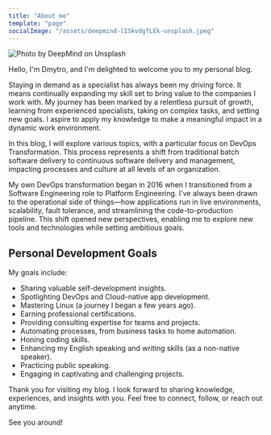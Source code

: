 ```yaml
---
title: "About me"
template: "page"
socialImage: "/assets/deepmind-lISkvdgfLEk-unsplash.jpeg"
---
```


![Photo by DeepMind on Unsplash](/assets/deepmind-lISkvdgfLEk-unsplash.jpeg)

Hello, I'm Dmytro, and I'm delighted to welcome you to my personal blog.

Staying in demand as a specialist has always been my driving force. It means continually expanding my skill set to bring value to the companies I work with. My journey has been marked by a relentless pursuit of growth, learning from experienced specialists, taking on complex tasks, and setting new goals. I aspire to apply my knowledge to make a meaningful impact in a dynamic work environment.

In this blog, I will explore various topics, with a particular focus on DevOps Transformation. This process represents a shift from traditional batch software delivery to continuous software delivery and management, impacting processes and culture at all levels of an organization.

My own DevOps transformation began in 2016 when I transitioned from a Software Engineering role to Platform Engineering. I've always been drawn to the operational side of things—how applications run in live environments, scalability, fault tolerance, and streamlining the code-to-production pipeline. This shift opened new perspectives, enabling me to explore new tools and technologies while setting ambitious goals.

## Personal Development Goals

My goals include:

- Sharing valuable self-development insights.
- Spotlighting DevOps and Cloud-native app development.
- Mastering Linux (a journey I began a few years ago).
- Earning professional certifications.
- Providing consulting expertise for teams and projects.
- Automating processes, from business tasks to home automation.
- Honing coding skills.
- Enhancing my English speaking and writing skills (as a non-native speaker).
- Practicing public speaking.
- Engaging in captivating and challenging projects.

Thank you for visiting my blog. I look forward to sharing knowledge, experiences, and insights with you. Feel free to connect, follow, or reach out anytime.

See you around!
